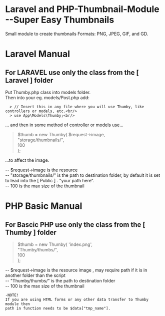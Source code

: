 # Laravel and PHP-Thumbnail-Module --Super Easy Thumbnails

Small module to create thumbnails 
Formats: PNG, JPEG, GIF, and GD.



# Laravel Manual
## For LARAVEL use only the class from the [ Laravel ] folder


  Put Thumby.php class into models folder.<br/>
  Then into your eg. models/Post.php add:<br/>
  
      > // Insert this in any file where you will use Thumby, like controllers or models, etc.<br/>
      > use App\Models\Thumby;<br/>    
  
  ... and then in some method of controller or models use...<br/>

  > $thumb = new Thumby(
      $request->image,                
      "storage/thumbnails/",          
      100                             
    );
    
   ...to affect the image.<br/>
 
   -- $request->image is the resource <br/>
   -- "storage/thumbnails/"  is the path to destination folder, by default it is set to lead into the [ Public ] . "your path here".<br/>
   -- 100 is the max size of the thumbnail<br/>

    
   
  
# PHP Basic Manual
## For Bascic PHP use only the class from the [ Thumby ] folder


  >$thumb = new Thumby(
    'index.png',           
    "Thumby/thumbs/",       
    100                     
  );
     
  -- $request->image is the resource image , may require path if it is in another folder than the script<br/>
  -- "Thumby/thumbs/"  is the path to destination folder<br/>
  -- 100 is the max size of the thumbnail<br/>

    
    -NOTE!
    If you are using HTML forms or any other data transfer to Thumby module then
    path in function needs to be $data["tmp_name"].
